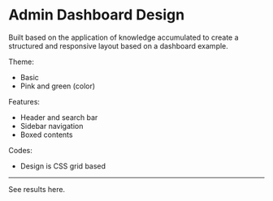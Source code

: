 # Admin Dashboard Design

Built based on the application of knowledge accumulated to create a structured and responsive layout based on a dashboard example.

Theme: 
- Basic 
- Pink and green (color)

Features: 
- Header and search bar
- Sidebar navigation
- Boxed contents

Codes:
- Design is CSS grid based

---

See results here.
